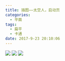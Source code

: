 ```yaml
---
title: 插图——太空人，启动页
categories:
  - 平面
tags:
  - 扁平
  - 卡通
date: 2017-9-23 20:10:06
---
```

<image src="http://wx2.sinaimg.cn/large/005YECPzly1flmkxhpo5hj30zk0nhn0o.jpg" />

<image src="http://wx4.sinaimg.cn/large/005YECPzly1flmkxg08szj30zk0nh420.jpg" />

<image src="http://wx3.sinaimg.cn/large/005YECPzly1flmkxowcwtj30zk1w9ng7.jpg" />

